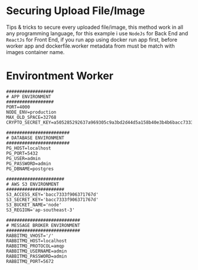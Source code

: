 # Securing Upload File/Image

Tips &amp; tricks to secure every uploaded file/image, this method work in all any programming language, for this example i use `NodeJs` for Back End and `ReactJs` for Front End, if you run app using docker run app first, before worker app and
dockerfile.worker metadata from must be match with images container name.

# Environtment Worker

```env
##################
# APP ENVIRONMENT
##################
PORT=4000
NODE_ENV=production
MAX_OLD_SPACE=32768
CRYPTO_SECRET_KEY=a505285292637a969305c9a3bd2d44d5a158b40e3b4b6bacc7333f906371767d

########################
# DATABASE ENVIRONMENT
########################
PG_HOST=localhost
PG_PORT=5432
PG_USER=admin
PG_PASSWORD=admin
PG_DBNAME=postgres

######################
# AWS S3 ENVIRONMENT
######################
S3_ACCESS_KEY='bacc7333f906371767d'
S3_SECRET_KEY='bacc7333f906371767d'
S3_BUCKET_NAME='node'
S3_REGION='ap-southeast-3'

############################
# MESSAGE BROKER ENVIRONMENT
############################
RABBITMQ_VHOST='/'
RABBITMQ_HOST=localhost
RABBITMQ_PROTOCOL=amqp
RABBITMQ_USERNAME=admin
RABBITMQ_PASSWORD=admin
RABBITMQ_PORT=5672
```
